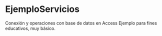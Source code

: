# EjemploServicios
Conexión y operaciones con base de datos en Access
Ejemplo para fines educativos, muy básico.
